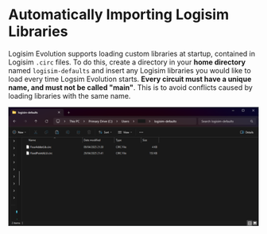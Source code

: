 ﻿# Automatically Importing Logisim Libraries

Logisim Evolution supports loading custom libraries at startup, contained in Logisim `.circ` files.
To do this, create a directory in your **home directory** named `logisim-defaults` and insert any Logisim libraries you
would like to load every time Logsim Evolution starts. **Every circuit must have a unique name, and must not be called
"main"**. This is to avoid conflicts caused by loading libraries with the same name.

![Logisim-defaults](img/logisim-defaults.png)
